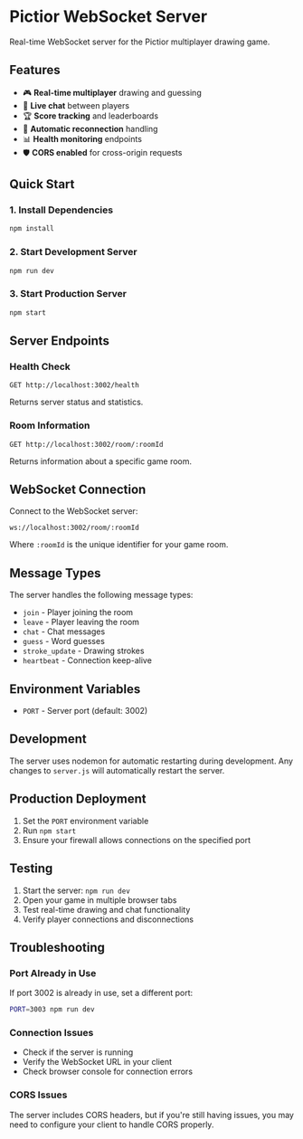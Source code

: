 # Pictior WebSocket Server

Real-time WebSocket server for the Pictior multiplayer drawing game.

## Features

- 🎮 **Real-time multiplayer** drawing and guessing
- 💬 **Live chat** between players
- 🏆 **Score tracking** and leaderboards
- 🔄 **Automatic reconnection** handling
- 📊 **Health monitoring** endpoints
- 🛡️ **CORS enabled** for cross-origin requests

## Quick Start

### 1. Install Dependencies
```bash
npm install
```

### 2. Start Development Server
```bash
npm run dev
```

### 3. Start Production Server
```bash
npm start
```

## Server Endpoints

### Health Check
```
GET http://localhost:3002/health
```
Returns server status and statistics.

### Room Information
```
GET http://localhost:3002/room/:roomId
```
Returns information about a specific game room.

## WebSocket Connection

Connect to the WebSocket server:
```
ws://localhost:3002/room/:roomId
```

Where `:roomId` is the unique identifier for your game room.

## Message Types

The server handles the following message types:

- `join` - Player joining the room
- `leave` - Player leaving the room
- `chat` - Chat messages
- `guess` - Word guesses
- `stroke_update` - Drawing strokes
- `heartbeat` - Connection keep-alive

## Environment Variables

- `PORT` - Server port (default: 3002)

## Development

The server uses nodemon for automatic restarting during development. Any changes to `server.js` will automatically restart the server.

## Production Deployment

1. Set the `PORT` environment variable
2. Run `npm start`
3. Ensure your firewall allows connections on the specified port

## Testing

1. Start the server: `npm run dev`
2. Open your game in multiple browser tabs
3. Test real-time drawing and chat functionality
4. Verify player connections and disconnections

## Troubleshooting

### Port Already in Use
If port 3002 is already in use, set a different port:
```bash
PORT=3003 npm run dev
```

### Connection Issues
- Check if the server is running
- Verify the WebSocket URL in your client
- Check browser console for connection errors

### CORS Issues
The server includes CORS headers, but if you're still having issues, you may need to configure your client to handle CORS properly. 